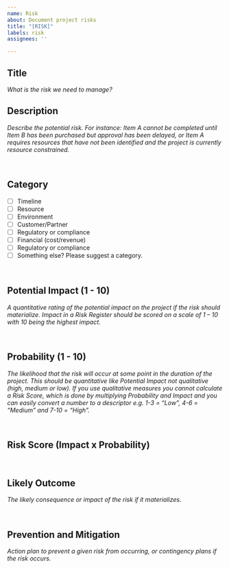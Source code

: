 ```yaml
---
name: Risk
about: Document project risks
title: "[RISK]"
labels: risk
assignees: ''

---
```


## Title
*What is the risk we need to manage?*
<br />

## Description
*Describe the potential risk. For instance: Item A cannot be completed until Item B has been purchased but approval has been delayed, or Item A requires resources that have not been identified and the project is currently resource constrained.*

<br />


## Category

- [ ] Timeline
- [ ] Resource
- [ ] Environment
- [ ] Customer/Partner
- [ ] Regulatory or compliance
- [ ] Financial (cost/revenue)
- [ ] Regulatory or compliance
- [ ] Something else? Please suggest a category. 

<br />

## Potential Impact (1 - 10)
*A quantitative rating of the potential impact on the project if the risk should materialize. Impact in a Risk Register should be scored on a scale of 1 – 10 with 10 being the highest impact.*

<br />


## Probability (1 - 10)
*The likelihood that the risk will occur at some point in the duration of the project. This should be quantitative like Potential Impact not qualitative (high, medium or low). If you use qualitative measures you cannot calculate a Risk Score, which is done by multiplying Probability and Impact and you can easily convert a number to a descriptor e.g. 1-3 = “Low”, 4-6 = “Medium” and 7-10 = “High”.*

<br />


## Risk Score (Impact x Probability)

<br />


## Likely Outcome
*The likely consequence or impact of the risk if it materializes.*

<br />


## Prevention and Mitigation
*Action plan to prevent a given risk from occurring, or contingency plans if the risk occurs.*

<br />
